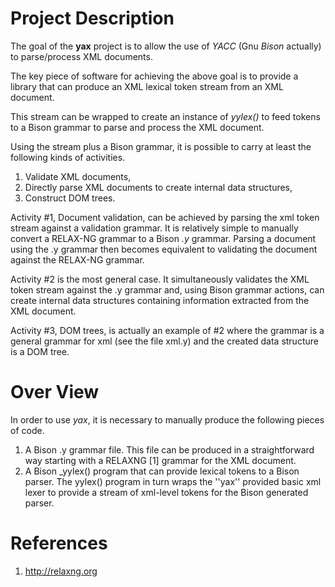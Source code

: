 # Project Description
The goal of the **yax** project is to allow
the use of _YACC_ (Gnu _Bison_ actually)
to parse/process XML documents.

The key piece of software for achieving the above goal is to
provide a library that can produce an XML lexical token
stream from an XML document.

This stream can be wrapped to create an instance
of _yylex()_ to feed tokens to a Bison grammar to
parse and process the XML document.

Using the stream plus a Bison grammar, it is possible
to carry at least the following kinds of activities.

1. Validate XML documents,
2. Directly parse XML documents to
  create internal data structures,
3. Construct DOM trees.

Activity #1, Document validation, can be achieved by parsing the xml token
stream against a validation grammar. It is relatively simple
to manually convert a RELAX-NG grammar to a Bison _.y_ grammar.
Parsing a document using the .y grammar then becomes equivalent
to validating the document against the RELAX-NG grammar.

Activity #2 is the most general case. It simultaneously
validates the XML token stream against the .y grammar
and, using Bison grammar actions, can create internal
data structures containing information extracted from
the XML document.

Activity #3, DOM trees, is actually an example of #2
where the grammar is a general grammar for xml (see the file
xml.y) and the created data structure is a DOM tree.

# Over View

In order to use _yax_, it is necessary to manually produce
the following pieces of code.

1. A Bison .y grammar file. This file can be produced in a
straightforward way starting with a RELAXNG [1] grammar for
the XML document.
2. A Bison _yylex() program that can provide lexical
tokens to a Bison parser.  The yylex() program in turn wraps
the ''yax'' provided basic xml lexer to provide a stream of
xml-level tokens for the Bison generated parser.

# References
1. http://relaxng.org
